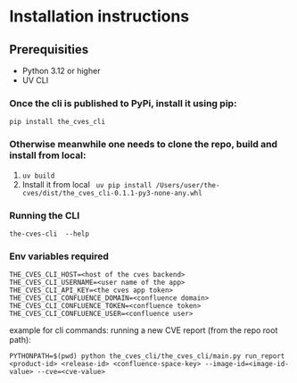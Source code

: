 # Installation instructions
## Prerequisities 
- Python 3.12 or higher
- UV CLI


### Once the cli is published to PyPi, install it using pip:
```pip install the_cves_cli```
### Otherwise meanwhile one needs to clone the repo, build and install from local: 
1. ```uv build```
2. Install it from local
``` uv pip install /Users/user/the-cves/dist/the_cves_cli-0.1.1-py3-none-any.whl```

### Running the CLI
```the-cves-cli  --help```

### Env variables required
```shell
THE_CVES_CLI_HOST=<host of the cves backend>
THE_CVES_CLI_USERNAME=<user name of the app>
THE_CVES_CLI_API_KEY=<the cves app token>
THE_CVES_CLI_CONFLUENCE_DOMAIN=<confluence domain>
THE_CVES_CLI_CONFLUENCE_TOKEN=<confluence token>
THE_CVES_CLI_CONFLUENCE_USER=<confluence user>
```

example for cli commands:
running a new CVE report (from the repo root path):
```shell
PYTHONPATH=$(pwd) python the_cves_cli/the_cves_cli/main.py run_report <product-id> <release-id> <confluence-space-key> --image-id=<image-id-value> --cve=<cve-value>

```

